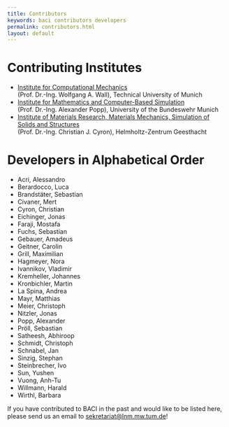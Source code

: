 ```yaml
---
title: Contributors
keywords: baci contributors developers
permalink: contributors.html
layout: default
---
```


# Contributing Institutes

- [Institute for Computational Mechanics](https://www.lnm.mw.tum.de)<br>(Prof. Dr.-Ing. Wolfgang A. Wall), Technical University of Munich
- [Institute for Mathematics and Computer-Based Simulation](https://www.unibw.de/imcs-en)<br>(Prof. Dr.-Ing. Alexander Popp), University of the Bundeswehr Munich
- [Institute of Materials Research, Materials Mechanics, Simulation of Solids and Structures](https://www.hzg.de/institutes_platforms/materials_research/materials_mechanics/simulation/index.php.en)<br>(Prof. Dr.-Ing. Christian J. Cyron), Helmholtz-Zentrum Geesthacht

# Developers in Alphabetical Order

- Acri, Alessandro
- Berardocco, Luca
- Brandstäter, Sebastian
- Civaner, Mert
- Cyron, Christian
- Eichinger, Jonas
- Faraji, Mostafa
- Fuchs, Sebastian
- Gebauer, Amadeus
- Geitner, Carolin
- Grill, Maximilian
- Hagmeyer, Nora
- Ivannikov, Vladimir
- Kremheller, Johannes
- Kronbichler, Martin
- La Spina, Andrea
- Mayr, Matthias
- Meier, Christoph
- Nitzler, Jonas
- Popp, Alexander
- Pröll, Sebastian
- Satheesh, Abhiroop
- Schmidt, Christoph
- Schnabel, Jan
- Sinzig, Stephan
- Steinbrecher, Ivo
- Sun, Yushen
- Vuong, Anh-Tu
- Willmann, Harald
- Wirthl, Barbara

If you have contributed to BACI in the past and would like to be listed here, please send us an email to sekretariat@lnm.mw.tum.de!
